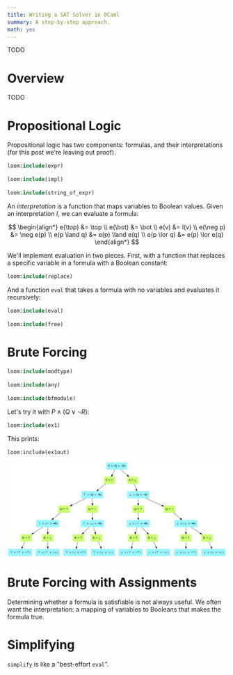 ```yaml
---
title: Writing a SAT Solver in OCaml
summary: A step-by-step approach.
math: yes
---
```


TODO

# Overview

TODO

# Propositional Logic

Propositional logic has two components: formulas, and their interpretations (for this post we're leaving out proof).

```ocaml
loom:include(expr)
```

```ocaml
loom:include(impl)
```

```ocaml
loom:include(string_of_expr)
```

An _interpretation_ is a function that maps variables to Boolean values. Given an interpretation $I$, we can evaluate a formula:

$$
\begin{align*}
e(\top) &= \top \\
e(\bot) &= \bot \\
e(v) &= I(v) \\
e(\neg p) &= \neg e(p) \\
e(p \land q) &= e(p) \land e(q) \\
e(p \lor q) &= e(p) \lor e(q)
\end{align*}
$$

We'll implement evaluation in two pieces. First, with a function that replaces a specific variable in a formula with a Boolean constant:

```ocaml
loom:include(replace)
```

And a function `eval` that takes a formula with no variables and evaluates it recursively:

```ocaml
loom:include(eval)
```

```ocaml
loom:include(free)
```

# Brute Forcing

```ocaml
loom:include(modtype)
```

```ocaml
loom:include(any)
```

```ocaml
loom:include(bfmodule)
```

Let's try it with $P \land (Q \lor \neg R)$:

```ocaml
loom:include(ex1)
```

This prints:

```
loom:include(ex1out)
```

![](/assets/content/writing-sat-solver-ocaml/bruteforcing.svg)

# Brute Forcing with Assignments

Determining whether a formula is satisfiable is not always useful. We often want the interpretation: a mapping of variables to Booleans that makes the formula true.

# Simplifying

`simplify` is like a "best-effort `eval`".